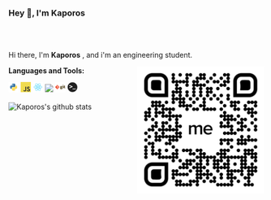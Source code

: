 ### Hey 👋, I'm Kaporos


<br />
<br />

Hi there, I'm **Kaporos** , and i'm an engineering student. 

  <img align="right" width="250" alt="QR" src="https://raw.githubusercontent.com/Kaporos/Kaporos/master/qr-code-.svg" />

**Languages and Tools:**  


<code><img height="20" src="https://raw.githubusercontent.com/github/explore/80688e429a7d4ef2fca1e82350fe8e3517d3494d/topics/python/python.png"></code>
<code><img height="20" src="https://raw.githubusercontent.com/github/explore/80688e429a7d4ef2fca1e82350fe8e3517d3494d/topics/javascript/javascript.png"></code>
<code><img height="20" src="https://raw.githubusercontent.com/github/explore/80688e429a7d4ef2fca1e82350fe8e3517d3494d/topics/react/react.png"></code>
<code><img height="20" style="background-color: white;" src="https://user-images.githubusercontent.com/739070/62526177-3fcb4700-b828-11e9-8c7a-4e31dbf65dc7.png"></code>
<code><img height="20" src="https://raw.githubusercontent.com/github/explore/80688e429a7d4ef2fca1e82350fe8e3517d3494d/topics/git/git.png"></code>
<code><img height="20" src="https://raw.githubusercontent.com/github/explore/80688e429a7d4ef2fca1e82350fe8e3517d3494d/topics/terminal/terminal.png"></code>
<br><br>
![Kaporos's github stats](https://github-readme-stats.vercel.app/api?username=kaporos&show_icons=true&hide_border=true)

